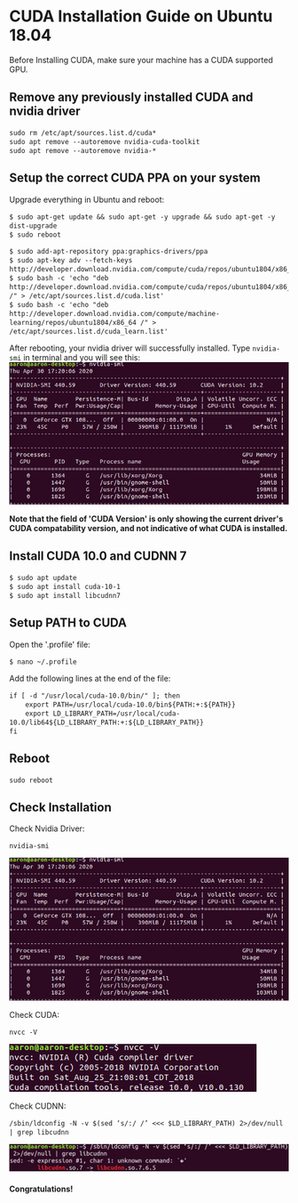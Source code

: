 # CUDA Installation Guide on Ubuntu 18.04
Before Installing CUDA, make sure your machine has a CUDA supported GPU.
## Remove any previously installed CUDA and nvidia driver

```
sudo rm /etc/apt/sources.list.d/cuda*
sudo apt remove --autoremove nvidia-cuda-toolkit
sudo apt remove --autoremove nvidia-*
```
## Setup the correct CUDA PPA on your system
Upgrade everything in Ubuntu and reboot:
```
$ sudo apt-get update && sudo apt-get -y upgrade && sudo apt-get -y dist-upgrade
$ sudo reboot
```

```
$ sudo add-apt-repository ppa:graphics-drivers/ppa
$ sudo apt-key adv --fetch-keys  http://developer.download.nvidia.com/compute/cuda/repos/ubuntu1804/x86_64/7fa2af80.pub
$ sudo bash -c 'echo "deb http://developer.download.nvidia.com/compute/cuda/repos/ubuntu1804/x86_64 /" > /etc/apt/sources.list.d/cuda.list'
$ sudo bash -c 'echo "deb http://developer.download.nvidia.com/compute/machine-learning/repos/ubuntu1804/x86_64 /" > /etc/apt/sources.list.d/cuda_learn.list'
```

After rebooting, your nvidia driver will successfully installed. Type `nvidia-smi` in terminal and you will see this:
![nvidia_driver](/CUDA_Guide/nvidia-driver.png)

**Note that the field of 'CUDA Version' is only showing the current driver's CUDA compatability version, and not indicative of what CUDA is installed.**

## Install CUDA 10.0 and CUDNN 7
```
$ sudo apt update
$ sudo apt install cuda-10-1
$ sudo apt install libcudnn7
```

## Setup PATH to CUDA
Open the '.profile' file:
```
$ nano ~/.profile
```
Add the following lines at the end of the file:
```
if [ -d "/usr/local/cuda-10.0/bin/" ]; then
    export PATH=/usr/local/cuda-10.0/bin${PATH:+:${PATH}}
    export LD_LIBRARY_PATH=/usr/local/cuda-10.0/lib64${LD_LIBRARY_PATH:+:${LD_LIBRARY_PATH}}
fi
```

## Reboot
```
sudo reboot
```

## Check Installation
Check Nvidia Driver:
```
nvidia-smi
```
![nvidia_driver](/CUDA_Guide/nvidia-driver.png)

Check CUDA:
```
nvcc -V
```
![CUDA](/CUDA_Guide/CUDA.png)

Check CUDNN:
```
/sbin/ldconfig -N -v $(sed ‘s/:/ /’ <<< $LD_LIBRARY_PATH) 2>/dev/null | grep libcudnn
```
![CUDNN](/CUDA_Guide/CUDNN.png)

#### Congratulations!
